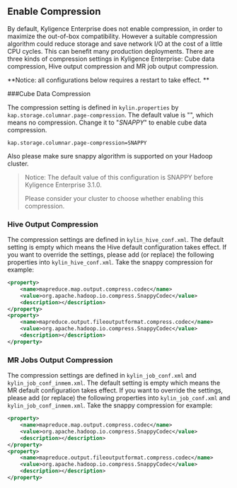 ## Enable Compression

By default, Kyligence Enterprise does not enable compression, in order to maximize the out-of-box compatibility. However a suitable compression algorithm could reduce storage and save network I/O at the cost of a little CPU cycles. This can benefit many production deployments. There are three kinds of compression settings in Kyligence Enterprise: Cube data compression, Hive output compression and MR job output compression.

**Notice: all configurations below requires a restart to take effect. **

###Cube Data Compression

The compression setting is defined in `kylin.properties` by `kap.storage.columnar.page-compression`. The default value is "", which means no compression. Change it to "*SNAPPY*" to enable cube data compression.

```properties
kap.storage.columnar.page-compression=SNAPPY
```

Also please make sure snappy algorithm is supported on your Hadoop cluster.

> Notice: The default value of this configuration is SNAPPY before Kyligence Enterprise 3.1.0. 
>
> Please consider your cluster to choose whether enabling this compression.

### Hive Output Compression

The compression settings are defined in `kylin_hive_conf.xml`. The default setting is empty which means the Hive default configuration takes effect. If you want to override the settings, please add (or replace) the following properties into `kylin_hive_conf.xml`. Take the snappy compression for example: 

```xml
<property>
    <name>mapreduce.map.output.compress.codec</name>
    <value>org.apache.hadoop.io.compress.SnappyCodec</value>
    <description></description>
</property>
<property>
    <name>mapreduce.output.fileoutputformat.compress.codec</name>
    <value>org.apache.hadoop.io.compress.SnappyCodec</value>
    <description></description>
</property>
```

### MR Jobs Output Compression

The compression settings are defined in `kylin_job_conf.xml` and `kylin_job_conf_inmem.xml`. The default setting is empty which means the MR default configuration takes effect. If you want to override the settings, please add (or replace) the following properties into `kylin_job_conf.xml` and `kylin_job_conf_inmem.xml`. Take the snappy compression for example: 

```xml
<property>
    <name>mapreduce.map.output.compress.codec</name>
    <value>org.apache.hadoop.io.compress.SnappyCodec</value>
    <description></description>
</property>
<property>
    <name>mapreduce.output.fileoutputformat.compress.codec</name>
    <value>org.apache.hadoop.io.compress.SnappyCodec</value>
    <description></description>
</property>
```

